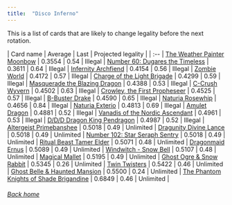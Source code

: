 ```yaml
---
title:  "Disco Inferno"
---
```


This is a list of cards that are likely to change legality before the next rotation.

| Card name | Average | Last | Projected legality |
| :-- |
[The Weather Painter Moonbow](https://db.ygoprodeck.com/card/?search=The%20Weather%20Painter%20Moonbow) | 0.3554 | 0.54 | Illegal |
[Number 60: Dugares the Timeless](https://db.ygoprodeck.com/card/?search=Number%2060:%20Dugares%20the%20Timeless) | 0.3611 | 0.64 | Illegal |
[Infernity Archfiend](https://db.ygoprodeck.com/card/?search=Infernity%20Archfiend) | 0.4154 | 0.56 | Illegal |
[Zombie World](https://db.ygoprodeck.com/card/?search=Zombie%20World) | 0.4172 | 0.57 | Illegal |
[Charge of the Light Brigade](https://db.ygoprodeck.com/card/?search=Charge%20of%20the%20Light%20Brigade) | 0.4299 | 0.59 | Illegal |
[Masquerade the Blazing Dragon](https://db.ygoprodeck.com/card/?search=Masquerade%20the%20Blazing%20Dragon) | 0.4388 | 0.53 | Illegal |
[C-Crush Wyvern](https://db.ygoprodeck.com/card/?search=C-Crush%20Wyvern) | 0.4502 | 0.63 | Illegal |
[Crowley, the First Propheseer](https://db.ygoprodeck.com/card/?search=Crowley,%20the%20First%20Propheseer) | 0.4525 | 0.57 | Illegal |
[B-Buster Drake](https://db.ygoprodeck.com/card/?search=B-Buster%20Drake) | 0.4590 | 0.65 | Illegal |
[Naturia Rosewhip](https://db.ygoprodeck.com/card/?search=Naturia%20Rosewhip) | 0.4656 | 0.84 | Illegal |
[Naturia Exterio](https://db.ygoprodeck.com/card/?search=Naturia%20Exterio) | 0.4813 | 0.69 | Illegal |
[Amulet Dragon](https://db.ygoprodeck.com/card/?search=Amulet%20Dragon) | 0.4881 | 0.52 | Illegal |
[Vanadis of the Nordic Ascendant](https://db.ygoprodeck.com/card/?search=Vanadis%20of%20the%20Nordic%20Ascendant) | 0.4961 | 0.53 | Illegal |
[D/D/D Dragon King Pendragon](https://db.ygoprodeck.com/card/?search=D/D/D%20Dragon%20King%20Pendragon) | 0.4987 | 0.52 | Illegal |
[Altergeist Primebanshee](https://db.ygoprodeck.com/card/?search=Altergeist%20Primebanshee) | 0.5018 | 0.49 | Unlimited |
[Dragunity Divine Lance](https://db.ygoprodeck.com/card/?search=Dragunity%20Divine%20Lance) | 0.5018 | 0.49 | Unlimited |
[Number 102: Star Seraph Sentry](https://db.ygoprodeck.com/card/?search=Number%20102:%20Star%20Seraph%20Sentry) | 0.5018 | 0.49 | Unlimited |
[Ritual Beast Tamer Elder](https://db.ygoprodeck.com/card/?search=Ritual%20Beast%20Tamer%20Elder) | 0.5071 | 0.48 | Unlimited |
[Dragonmaid Ernus](https://db.ygoprodeck.com/card/?search=Dragonmaid%20Ernus) | 0.5089 | 0.49 | Unlimited |
[Windwitch - Snow Bell](https://db.ygoprodeck.com/card/?search=Windwitch%20-%20Snow%20Bell) | 0.5107 | 0.48 | Unlimited |
[Magical Mallet](https://db.ygoprodeck.com/card/?search=Magical%20Mallet) | 0.5195 | 0.49 | Unlimited |
[Ghost Ogre & Snow Rabbit](https://db.ygoprodeck.com/card/?search=Ghost%20Ogre%20%26%20Snow%20Rabbit) | 0.5345 | 0.26 | Unlimited |
[Twin Twisters](https://db.ygoprodeck.com/card/?search=Twin%20Twisters) | 0.5422 | 0.46 | Unlimited |
[Ghost Belle & Haunted Mansion](https://db.ygoprodeck.com/card/?search=Ghost%20Belle%20%26%20Haunted%20Mansion) | 0.5500 | 0.24 | Unlimited |
[The Phantom Knights of Shade Brigandine](https://db.ygoprodeck.com/card/?search=The%20Phantom%20Knights%20of%20Shade%20Brigandine) | 0.6849 | 0.46 | Unlimited |

###### [Back home](index)